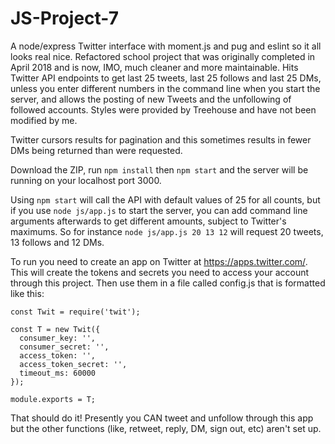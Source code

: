 # JS-Project-7

A node/express Twitter interface with moment.js and pug and eslint so it all looks real nice.  Refactored school project that was originally completed in April 2018 and is now, IMO, much cleaner and more maintainable.  Hits Twitter API endpoints to get last 25 tweets, last 25 follows and last 25 DMs, unless you enter different numbers in the command line when you start the server, and allows the posting of new Tweets and the unfollowing of followed accounts.  Styles were provided by Treehouse and have not been modified by me.

Twitter cursors results for pagination and this sometimes results in fewer DMs being returned than were requested.  

Download the ZIP, run ```npm install``` then ```npm start``` and the server will be running on your localhost port 3000.

Using ```npm start``` will call the API with default values of 25 for all counts, but if you use ```node js/app.js``` to start the server, you can add command line arguments afterwards to get different amounts, subject to Twitter's maximums.  So for instance ```node js/app.js 20 13 12``` will request 20 tweets, 13 follows and 12 DMs.

To run you need to create an app on Twitter at https://apps.twitter.com/.  This will create the tokens and secrets you need to access your account through this project.  Then use them in a file called config.js that is formatted like this:

```
const Twit = require('twit');

const T = new Twit({
  consumer_key: '',
  consumer_secret: '',
  access_token: '',
  access_token_secret: '',
  timeout_ms: 60000
});

module.exports = T;

```

That should do it!  Presently you CAN tweet and unfollow through this app but the other functions (like, retweet, reply, DM, sign out, etc) aren't set up.

